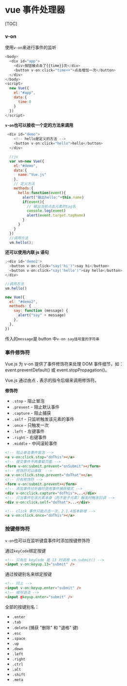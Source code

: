 # vue 事件处理器

[TOC]

### v-on

使用`v-on`来进行事件的监听

```js
<body>
  <div id="app">
    <div>按钮被点击了{{time}}次</div>
    <button v-on:click="time++">点击增加一次</button>
  </div>
</body>
<script>
  new Vue({
    el:"#app",
    data:{
      time:0
    }
  })
</script>
```

**`v-on`也可以接收一个定的方法来调用**

```js
 <div id="demo">
    <!-- hello是定义的方法 -->
    <button v-on:click="hello">hello</button>
  </div>

  //js
  var vm=new Vue({
    el:"#demo",
    data:{
      name:"Vue.js"
    },
    // 定义方法
    methods:{
      hello:function(event){
        alert("输出hello:"+this.name)
        if(event){
          // 输出当前点击元素的tag名
          console.log(event)
          alert(event.target.tagName)
        }
      }
    }
  })
  //调用方法
  vm.hello();
```

**还可以使用内联 js 语句**

```js
;<div id='demo2'>
  <button v-on:click="say('hi')">say hi</button>
  <button v-on:click="say('hello')">say hello</button>
</div>

//调用方法
vm.hello()

new Vue({
  el: "#demo2",
  methods: {
    say: function (message) {
      alert("say" + message)
    },
  },
})
```

传入的`message`是 button 中`v-on say括号里的字符串`

### 事件修饰符

Vue.js 为 v-on 提供了事件修饰符来处理 DOM 事件细节，如：event.preventDefault() 或 event.stopPropagation()。

Vue.js 通过由点 **.** 表示的指令后缀来调用修饰符。

**修饰符**

- `.stop` - 阻止冒泡
- `.prevent` - 阻止默认事件
- `.capture` - 阻止捕获
- `.self` - 只监听触发该元素的事件
- `.once` - 只触发一次
- `.left` - 左键事件
- `.right` - 右键事件
- `.middle` - 中间滚轮事件

```html
<!-- 阻止单击事件冒泡 -->
<a v-on:click.stop="doThis"></a>
<!-- 提交事件不再重载页面 -->
<form v-on:submit.prevent="onSubmit"></form>
<!-- 修饰符可以串联  -->
<a v-on:click.stop.prevent="doThat"></a>
<!-- 只有修饰符 -->
<form v-on:submit.prevent></form>
<!-- 添加事件侦听器时使用事件捕获模式 -->
<div v-on:click.capture="doThis">...</div>
<!-- 只当事件在该元素本身（而不是子元素）触发时触发回调 -->
<div v-on:click.self="doThat">...</div>

<!-- click 事件只能点击一次，2.1.4版本新增 -->
<a v-on:click.once="doThis"></a>
```

### 按键修饰符

`v-on`也可以在监听键盘事件时添加按键修饰符

通过`keyCode`绑定按键

```html
<!-- 只有在 keyCode 是 13 时调用 vm.submit() -->
<input v-on:keyup.13="submit" />
```

通过按键别名来绑定按键

```html
<!-- 同上 -->
<input v-on:keyup.enter="submit" />
<!-- 缩写语法 -->
<input @keyup.enter="submit" />
```

全部的按键别名：

- `.enter`
- `.tab`
- `.delete` (捕获 "删除" 和 "退格" 键)
- `.esc`
- `.space`
- `.up`
- `.down`
- `.left`
- `.right`
- `.ctrl`
- `.alt`
- `.shift`
- `.meta`
